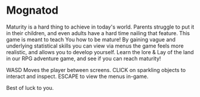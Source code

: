 # Mognatod

  Maturity is a hard thing to achieve in today's world. Parents struggle to put it in their children, and even adults have a hard time nailing that feature. This game is meant to teach You how to be mature! By gaining vague and underlying statistical skills you can view via menus the game feels more realistic, and allows you to develop yourself. Learn the lore & Lay of the land in our RPG adventure game, and see if you can reach maturity!

WASD Moves the player between screens.
CLICK on sparkling objects to interact and inspect.
ESCAPE to view the menus in-game.

Best of luck to you.
